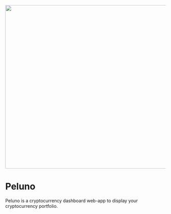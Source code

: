 <p align="center">
  <img style="width: 512px; height: auto;" src="https://i.imgur.com/M03U3Zw.png" />
</p>

# Peluno

Peluno is a cryptocurrency dashboard web-app to display your cryptocurrency portfolio. 
